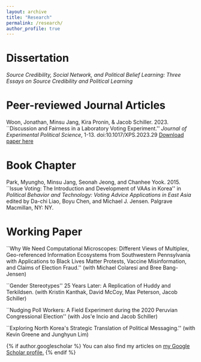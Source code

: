 ```yaml
---
layout: archive
title: "Research"
permalink: /research/
author_profile: true
---
```



Dissertation
======
<i> Source Credibility, Social Network, and Political Belief Learning: Three Essays on Source Credibility and Political Learning </i>


Peer-reviewed Journal Articles
======
Woon, Jonathan, Minsu Jang, Kira Pronin, & Jacob Schiller. 2023. ``Discussion and Fairness in a Laboratory Voting Experiment.'' <i>Journal of Experimental Political Science</i>, 1-13. doi:10.1017/XPS.2023.29 [Download paper here]([http://academicpages.github.io/files/paper1.pdf](https://www.cambridge.org/core/journals/journal-of-experimental-political-science/article/discussion-and-fairness-in-a-laboratory-voting-experiment/ADC9E52185B5E066E800E4B4B75521F6)https://www.cambridge.org/core/journals/journal-of-experimental-political-science/article/discussion-and-fairness-in-a-laboratory-voting-experiment/ADC9E52185B5E066E800E4B4B75521F6)


Book Chapter
======
Park, Myungho, Minsu Jang, Seonah Jeong, and Chanhee Yook. 2015. ``Issue Voting: The Introduction and Development of VAAs in Korea'' in <i> Political Behavior and Technology: Voting Advice Applications in East Asia </i> edited by Da-chi Liao, Boyu Chen, and Michael J. Jensen. Palgrave Macmillan, NY: NY.



Working Paper
======
``Why We Need Computational Microscopes: Different Views of Multiplex, Geo-referenced Information Ecosystems from Southwestern Pennsylvania with Applications to Black Lives Matter Protests, Vaccine Misinformation, and Claims of Election Fraud.'' (with Michael Colaresi and Bree Bang-Jensen) 

``Gender Stereotypes'' 25 Years Later: A Replication of Huddy and Terkildsen. (with Kristin Kanthak, David McCoy, Max Peterson, Jacob Schiller)

``Nudging Poll Workers: A Field Experiment during the 2020 Peruvian Congressional Election'' (with Jos\'e Incio and Jacob Schiller) 

``Exploring North Korea's Strategic Translation of Political Messaging.'' (with Kevin Greene and Junghyun Lim) 


{% if author.googlescholar %}
  You can also find my articles on <u><a href="{{author.googlescholar}}">my Google Scholar profile</a>.</u>
{% endif %}
